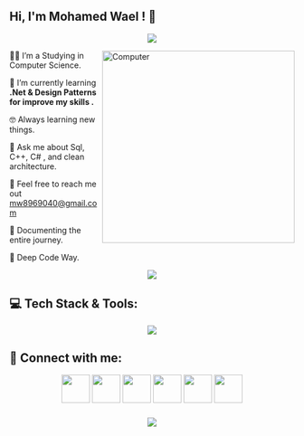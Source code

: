 <h2> Hi, I'm Mohamed Wael ! 👋</h2>

<!-- Typing SVG by DenverCoder1 - https://github.com/DenverCoder1/readme-typing-svg -->
<p align="center">
  <a href="https://github.com/DenverCoder1/readme-typing-svg">
    <img src="https://readme-typing-svg.herokuapp.com/?lines=Software%20Engineer;.NET%20Developer%20📱;Always%20learning%20new%20things&font=Fira%20Code&center=true&width=500&height=50&color=2F81F7&vCenter=true&size=22">
  </a>
</p> 

<img src="https://github.com/lambiengcode/lambiengcode/blob/main/gif/dash.gif?raw=true" width="340px" align="right" alt="Computer">

👨‍🎓 I’m a Studying in Computer Science.

🌱 I’m currently learning **.Net & Design Patterns for improve my skills .**

🤓 Always learning new things.

💬 Ask me about Sql, C++, C# , and clean architecture.

📧 Feel free to reach me out mw8969040@gmail.com

📄 Documenting the entire journey.

🫡 Deep Code Way.
<div align="center">
    <img src="https://user-images.githubusercontent.com/73097560/115834477-dbab4500-a447-11eb-908a-139a6edaec5c.gif" />
</div>

## 💻 Tech Stack & Tools:
<div align="center">
  <a href="#">
     <img src="https://skillicons.dev/icons?i=cs,dotnet,asp,azure,blazor,mssql,postgres,git,github,vscode,postman&theme=dark" />
  </a>
</div>

  
## 💌 Connect with me:
<p align="center">
<a href="mailto:mw8969040@gmail.com"><img src="https://img.icons8.com/fluent/48/000000/gmail.png" width="50" height="50" /></a>
<a href="https://t.me/MohamedWael"><img src="https://img.icons8.com/color/48/000000/telegram-app--v1.png" width="50" height="50" /></a>
<a href="https://www.linkedin.com/in/mohamed-wael"><img src="https://img.icons8.com/fluent/48/000000/linkedin.png" width="50" height="50" /></a>
<a href="https://www.facebook.com/mohamed.wael"><img src="https://img.icons8.com/fluency/48/000000/facebook.png" width="50" height="50" /></a>
<img src="https://img.icons8.com/color/48/000000/whatsapp--v1.png" width="50" height="50" /></a>
<img src="https://img.icons8.com/doodle/48/fa314a/discord-logo.png" width="50" height="50" /></a>
</p>

<h3 align="center">
    <img src="https://readme-typing-svg.herokuapp.com/?font=Righteous&size=25&center=true&vCenter=true&width=500&height=70&duration=4000&lines=Thanks+for+visiting!+❤️;I'm+Long+Life+Learner">
</h3>
